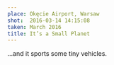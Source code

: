 ```yaml
---
place: Okęcie Airport, Warsaw
shot:  2016-03-14 14:15:08
taken: March 2016
title: It’s a Small Planet
---
```


…and it sports some tiny vehicles.
